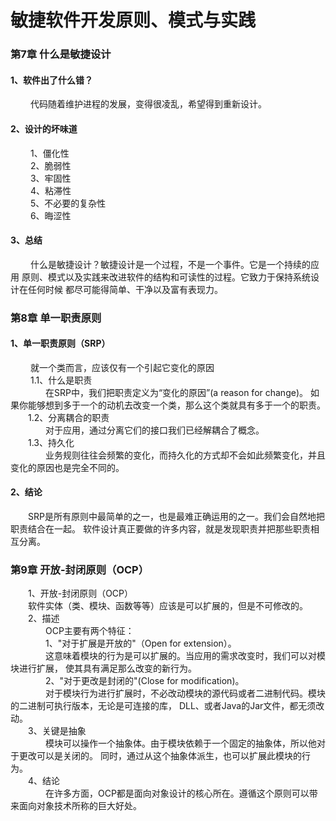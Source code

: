 # 敏捷软件开发原则、模式与实践
### 第7章 什么是敏捷设计
#### 1、软件出了什么错？
&emsp;&emsp; 代码随着维护进程的发展，变得很凌乱，希望得到重新设计。
#### 2、设计的坏味道
&emsp;&emsp; 1、僵化性<br>
&emsp;&emsp; 2、脆弱性<br>
&emsp;&emsp; 3、牢固性<br>
&emsp;&emsp; 4、粘滞性<br>
&emsp;&emsp; 5、不必要的复杂性<br>
&emsp;&emsp; 6、晦涩性<br>
#### 3、总结
&emsp;&emsp; 什么是敏捷设计？敏捷设计是一个过程，不是一个事件。它是一个持续的应用
原则、模式以及实践来改进软件的结构和可读性的过程。它致力于保持系统设计在任何时候
都尽可能得简单、干净以及富有表现力。
### 第8章 单一职责原则
#### 1、单一职责原则（SRP）
&emsp;&emsp; 就一个类而言，应该仅有一个引起它变化的原因<br>
&emsp;&emsp; 1.1、什么是职责<br>
&emsp;&emsp;&emsp;&emsp;在SRP中，我们把职责定义为“变化的原因”(a reason for change)。
如果你能够想到多于一个的动机去改变一个类，那么这个类就具有多于一个的职责。<br>
&emsp;&emsp;1.2、分离耦合的职责<br>
&emsp;&emsp;&emsp;&emsp;对于应用，通过分离它们的接口我们已经解耦合了概念。<br>
&emsp;&emsp;1.3、持久化<br>
&emsp;&emsp;&emsp;&emsp;业务规则往往会频繁的变化，而持久化的方式却不会如此频繁变化，并且
变化的原因也是完全不同的。
#### 2、结论
&emsp;&emsp;SRP是所有原则中最简单的之一，也是最难正确运用的之一。我们会自然地把职责结合在一起。
软件设计真正要做的许多内容，就是发现职责并把那些职责相互分离。
### 第9章 开放-封闭原则（OCP）
&emsp;&emsp;1、开放-封闭原则（OCP）<br>
&emsp;&emsp;软件实体（类、模块、函数等等）应该是可以扩展的，但是不可修改的。<br>
&emsp;&emsp;2、描述<br>
&emsp;&emsp;&emsp;&emsp;OCP主要有两个特征：<br>
&emsp;&emsp;&emsp;&emsp;1、"对于扩展是开放的"（Open for extension）。<br>
&emsp;&emsp;&emsp;&emsp;这意味着模块的行为是可以扩展的。当应用的需求改变时，我们可以对模块进行扩展，
使其具有满足那么改变的新行为。<br>
&emsp;&emsp;&emsp;&emsp;2、"对于更改是封闭的"(Close for modification)。<br>
&emsp;&emsp;&emsp;&emsp;对于模块行为进行扩展时，不必改动模块的源代码或者二进制代码。模块的二进制可执行版本，无论是可连接的库，
DLL、或者Java的Jar文件，都无须改动。<br>
&emsp;&emsp;3、关键是抽象<br>
&emsp;&emsp;&emsp;&emsp;模块可以操作一个抽象体。由于模块依赖于一个固定的抽象体，所以他对于更改可以是关闭的。
同时，通过从这个抽象体派生，也可以扩展此模块的行为。<br>
&emsp;&emsp;4、结论<br>
&emsp;&emsp;&emsp;&emsp;在许多方面，OCP都是面向对象设计的核心所在。遵循这个原则可以带来面向对象技术所称的巨大好处。

### 

     
